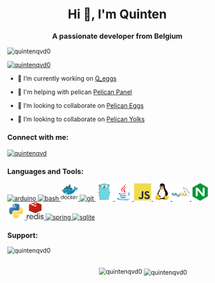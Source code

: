 <h1 align="center">Hi 👋, I'm Quinten</h1>
<h3 align="center">A passionate developer from Belgium</h3>

<p align="left"> <img src="https://komarev.com/ghpvc/?username=quintenqvd0&label=Profile%20views&color=0e75b6&style=flat" alt="quintenqvd0" /> </p>

<p align="left"> <a href="https://github.com/ryo-ma/github-profile-trophy"><img src="https://github-profile-trophy.vercel.app/?username=quintenqvd0" alt="quintenqvd0" /></a> </p>

- 🔭 I’m currently working on [Q_eggs](https://github.com/QuintenQVD0/Q_eggs)

- 🔭 I'm helping with pelican [Pelican Panel](https://github.com/pelican-dev)

- 👯 I’m looking to collaborate on [Pelican Eggs](https://github.com/pelican-eggs)

- 👯 I’m looking to collaborate on [Pelican Yolks](https://github.com/pelican-eggs/yolks)

<h3 align="left">Connect with me:</h3>
<p align="left">
<a href="https://discord.gg/quintenqvd" target="blank"><img align="center" src="https://raw.githubusercontent.com/rahuldkjain/github-profile-readme-generator/master/src/images/icons/Social/discord.svg" alt="quintenqvd" height="30" width="40" /></a>
</p>

<h3 align="left">Languages and Tools:</h3>
<p align="left"> <a href="https://www.arduino.cc/" target="_blank" rel="noreferrer"> <img src="https://cdn.worldvectorlogo.com/logos/arduino-1.svg" alt="arduino" width="40" height="40"/> </a> <a href="https://www.gnu.org/software/bash/" target="_blank" rel="noreferrer"> <img src="https://www.vectorlogo.zone/logos/gnu_bash/gnu_bash-icon.svg" alt="bash" width="40" height="40"/> </a> <a href="https://www.docker.com/" target="_blank" rel="noreferrer"> <img src="https://raw.githubusercontent.com/devicons/devicon/master/icons/docker/docker-original-wordmark.svg" alt="docker" width="40" height="40"/> </a> <a href="https://git-scm.com/" target="_blank" rel="noreferrer"> <img src="https://www.vectorlogo.zone/logos/git-scm/git-scm-icon.svg" alt="git" width="40" height="40"/> </a> <a href="https://golang.org" target="_blank" rel="noreferrer"> <img src="https://raw.githubusercontent.com/devicons/devicon/master/icons/go/go-original.svg" alt="go" width="40" height="40"/> </a> <a href="https://www.java.com" target="_blank" rel="noreferrer"> <img src="https://raw.githubusercontent.com/devicons/devicon/master/icons/java/java-original.svg" alt="java" width="40" height="40"/> </a> <a href="https://developer.mozilla.org/en-US/docs/Web/JavaScript" target="_blank" rel="noreferrer"> <img src="https://raw.githubusercontent.com/devicons/devicon/master/icons/javascript/javascript-original.svg" alt="javascript" width="40" height="40"/> </a> <a href="https://www.linux.org/" target="_blank" rel="noreferrer"> <img src="https://raw.githubusercontent.com/devicons/devicon/master/icons/linux/linux-original.svg" alt="linux" width="40" height="40"/> </a> <a href="https://www.mysql.com/" target="_blank" rel="noreferrer"> <img src="https://raw.githubusercontent.com/devicons/devicon/master/icons/mysql/mysql-original-wordmark.svg" alt="mysql" width="40" height="40"/> </a> <a href="https://www.nginx.com" target="_blank" rel="noreferrer"> <img src="https://raw.githubusercontent.com/devicons/devicon/master/icons/nginx/nginx-original.svg" alt="nginx" width="40" height="40"/> </a> <a href="https://www.python.org" target="_blank" rel="noreferrer"> <img src="https://raw.githubusercontent.com/devicons/devicon/master/icons/python/python-original.svg" alt="python" width="40" height="40"/> </a> <a href="https://redis.io" target="_blank" rel="noreferrer"> <img src="https://raw.githubusercontent.com/devicons/devicon/master/icons/redis/redis-original-wordmark.svg" alt="redis" width="40" height="40"/> </a> <a href="https://spring.io/" target="_blank" rel="noreferrer"> <img src="https://www.vectorlogo.zone/logos/springio/springio-icon.svg" alt="spring" width="40" height="40"/> </a> <a href="https://www.sqlite.org/" target="_blank" rel="noreferrer"> <img src="https://www.vectorlogo.zone/logos/sqlite/sqlite-icon.svg" alt="sqlite" width="40" height="40"/> </a> </p>

<h3 align="left">Support:</h3>
<p><a href="https://ko-fi.com/quintenqvd0"> <img align="left" src="https://cdn.ko-fi.com/cdn/kofi3.png?v=3" height="50" width="210" alt="quintenqvd0" /></a></p><br><br>
</p>

<p><img align="left" src="https://github-readme-stats.vercel.app/api/top-langs?username=quintenqvd0&show_icons=true&locale=en&layout=compact" alt="quintenqvd0" /></p>

<p>&nbsp;<img align="center" src="https://github-readme-stats.vercel.app/api?username=quintenqvd0&show_icons=true&locale=en" alt="quintenqvd0" /></p>

